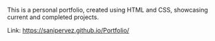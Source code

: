 This is a personal portfolio, created using HTML and CSS, showcasing current and completed projects.

Link: https://sanipervez.github.io/Portfolio/
